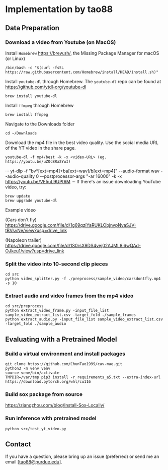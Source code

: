# Implementation by tao88

## Data Preparation
### Download a video from Youtube (on MacOS)
Install `Homebrew` https://brew.sh/, the Missing Package Manager for macOS (or Linux)
```
/bin/bash -c "$(curl -fsSL https://raw.githubusercontent.com/Homebrew/install/HEAD/install.sh)"
```
Install `youtube-dl` through Homebrew. The `youtube-dl` repo can be found at https://github.com/ytdl-org/youtube-dl
```
brew install youtube-dl
```
Install `ffmpeg` through Homebrew
```
brew install ffmpeg
```
Navigate to the Downloads folder
```
cd ~/Downloads
```
Download the mp4 file in the best video quality. Use the social media URL of the YT video in the share page.
```
youtube-dl -f mp4/best -k -x <video-URL> (eg. https://youtu.be/uZOcBRa2YwI)
```
···
yt-dlp -f "bv*[ext=mp4]+ba[ext=wav]/b[ext=mp4]" --audio-format wav --audio-quality 0 --postprocessor-args "-ar 16000" -k -x https://youtu.be/VE5uL9UPt6M
···
If there's an issue downloading YouTube video, try:
```
brew update
brew upgrade youtube-dl
```
Example video 

(Cars don't fly) https://drive.google.com/file/d/1g69qziYaRUKLObjnvpNvaSJV-tBVsvNe/view?usp=drive_link

(Napoleon trailer) https://drive.google.com/file/d/1S0rsX9DS4vej02AJML8i6wQAd-OJkeu1/view?usp=drive_link

### Split the video into 10-second clip pieces
```
cd src
python video_splitter.py -f ./preprocess/sample_video/carsdontfly.mp4 -s 10
```

### Extract audio and video frames from the mp4 video
```
cd src/preprocess
python extract_video_frame.py -input_file_list sample_video_extract_list.csv -target_fold ./sample_frames
python extract_audio.py -input_file_list sample_video_extract_list.csv -target_fold ./sample_audio
```

## Evaluating with a Pretrained Model
### Build a virtual environment and install packages
```
git clone https://github.com/ChunTao1999/cav-mae.git
python3 -m venv venv
source venv/bin/activate
TMPDIR=/var/tmp pip3 install -r requirements_a5.txt --extra-index-url https://download.pytorch.org/whl/cu116 
```

### Build sox package from source
https://ziangzhou.com/blog/Install-Sox-Locally/

### Run inference with pretrained model
```
python src/test_yt_video.py
```

## Contact
If you have a question, please bring up an issue (preferred) or send me an email [tao88@purdue.edu].
